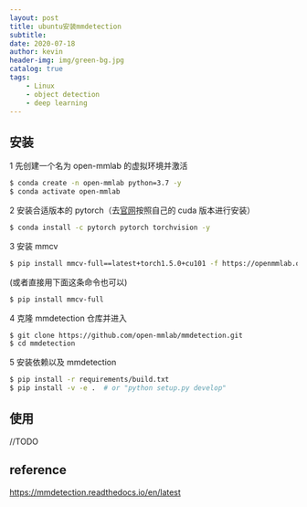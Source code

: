 ```yaml
---
layout: post
title: ubuntu安装mmdetection
subtitle: 
date: 2020-07-18
author: kevin
header-img: img/green-bg.jpg
catalog: true
tags:
    - Linux
    - object detection
    - deep learning
---
```






## 安装



1 先创建一个名为 open-mmlab 的虚拟环境并激活

```bash
$ conda create -n open-mmlab python=3.7 -y
$ conda activate open-mmlab
```

2 安装合适版本的 pytorch（去[官网](https://pytorch.org/)按照自己的 cuda 版本进行安装）

```bash
$ conda install -c pytorch pytorch torchvision -y
```

3 安装 mmcv

```bash
$ pip install mmcv-full==latest+torch1.5.0+cu101 -f https://openmmlab.oss-accelerate.aliyuncs.com/mmcv/dist/index.html
```

(或者直接用下面这条命令也可以)

```bash
$ pip install mmcv-full
```

4 克隆 mmdetection 仓库并进入

```bash
$ git clone https://github.com/open-mmlab/mmdetection.git
$ cd mmdetection
```

5 安装依赖以及 mmdetection

```bash
$ pip install -r requirements/build.txt
$ pip install -v -e .  # or "python setup.py develop"
```



## 使用



//TODO



## reference



https://mmdetection.readthedocs.io/en/latest

